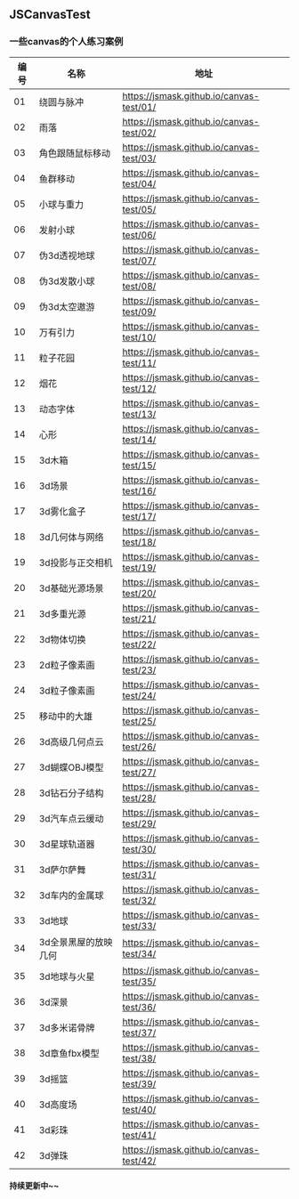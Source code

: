 ## JSCanvasTest

### 一些canvas的个人练习案例


| 编号 | 名称 | 地址                                     |
| ---- | ---- | ---------------------------------------- |
| 01   | 绕圆与脉冲   | https://jsmask.github.io/canvas-test/01/ |
| 02   | 雨落   | https://jsmask.github.io/canvas-test/02/ |
| 03   | 角色跟随鼠标移动   | https://jsmask.github.io/canvas-test/03/ |
| 04   | 鱼群移动   | https://jsmask.github.io/canvas-test/04/ |
| 05   | 小球与重力   | https://jsmask.github.io/canvas-test/05/ |
| 06   | 发射小球   | https://jsmask.github.io/canvas-test/06/ |
| 07   | 伪3d透视地球   | https://jsmask.github.io/canvas-test/07/ |
| 08   | 伪3d发散小球   | https://jsmask.github.io/canvas-test/08/ |
| 09   | 伪3d太空遨游   | https://jsmask.github.io/canvas-test/09/ |
| 10   | 万有引力 | https://jsmask.github.io/canvas-test/10/ |
| 11   | 粒子花园 | https://jsmask.github.io/canvas-test/11/ |
| 12   | 烟花 | https://jsmask.github.io/canvas-test/12/ |
| 13   | 动态字体 | https://jsmask.github.io/canvas-test/13/ |
| 14   | 心形 | https://jsmask.github.io/canvas-test/14/ |
| 15   | 3d木箱 | https://jsmask.github.io/canvas-test/15/ |
| 16   | 3d场景 | https://jsmask.github.io/canvas-test/16/ |
| 17   | 3d雾化盒子 | https://jsmask.github.io/canvas-test/17/ |
| 18   | 3d几何体与网络 | https://jsmask.github.io/canvas-test/18/ |
| 19   | 3d投影与正交相机 | https://jsmask.github.io/canvas-test/19/ |
| 20   | 3d基础光源场景 | https://jsmask.github.io/canvas-test/20/ |
| 21   | 3d多重光源 | https://jsmask.github.io/canvas-test/21/ |
| 22   | 3d物体切换 | https://jsmask.github.io/canvas-test/22/ |
| 23   | 2d粒子像素画 | https://jsmask.github.io/canvas-test/23/ |
| 24   | 3d粒子像素画 | https://jsmask.github.io/canvas-test/24/ |
| 25   | 移动中的大雄 | https://jsmask.github.io/canvas-test/25/ |
| 26   | 3d高级几何点云 | https://jsmask.github.io/canvas-test/26/ |
| 27   | 3d蝴蝶OBJ模型 | https://jsmask.github.io/canvas-test/27/ |
| 28   | 3d钻石分子结构 | https://jsmask.github.io/canvas-test/28/ |
| 29   | 3d汽车点云缓动 | https://jsmask.github.io/canvas-test/29/ |
| 30   | 3d星球轨道器 | https://jsmask.github.io/canvas-test/30/ |
| 31   | 3d萨尔萨舞 | https://jsmask.github.io/canvas-test/31/ |
| 32   | 3d车内的金属球 | https://jsmask.github.io/canvas-test/32/ |
| 33   | 3d地球 | https://jsmask.github.io/canvas-test/33/ |
| 34   | 3d全景黑屋的放映几何 | https://jsmask.github.io/canvas-test/34/ |
| 35   | 3d地球与火星 | https://jsmask.github.io/canvas-test/35/ |
| 36   | 3d深景 | https://jsmask.github.io/canvas-test/36/ |
| 37   | 3d多米诺骨牌 | https://jsmask.github.io/canvas-test/37/ |
| 38   | 3d章鱼fbx模型 | https://jsmask.github.io/canvas-test/38/ |
| 39   | 3d摇篮 | https://jsmask.github.io/canvas-test/39/ |
| 40   |   3d高度场   | https://jsmask.github.io/canvas-test/40/ |
| 41   |   3d彩珠   | https://jsmask.github.io/canvas-test/41/ |
| 42   |   3d弹珠   | https://jsmask.github.io/canvas-test/42/ |



#### 持续更新中~~
